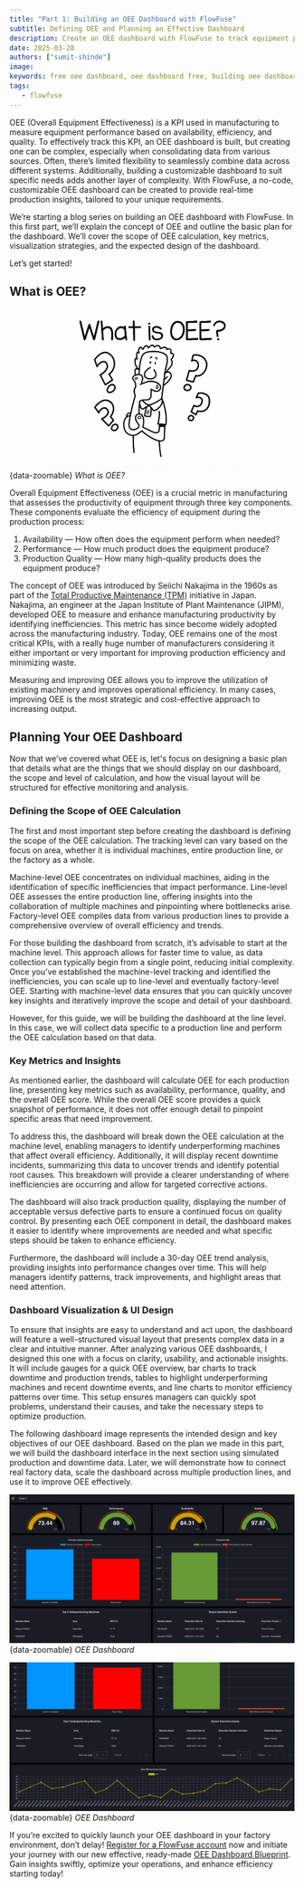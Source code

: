 ```yaml
---
title: "Part 1: Building an OEE Dashboard with FlowFuse"
subtitle: Defining OEE and Planning an Effective Dashboard
description: Create an OEE dashboard with FlowFuse to track equipment performance, optimize efficiency, and gain real-time production insights
date: 2025-03-28
authors: ["sumit-shinde"]
image:
keywords: free oee dashboard, oee dashboard free, building oee dashboard, node-red oee dashboard, flowfuse oee dashboard
tags:
   - flowfuse
---
```


OEE (Overall Equipment Effectiveness) is a KPI used in manufacturing to measure equipment performance based on availability, efficiency, and quality. To effectively track this KPI, an OEE dashboard is built, but creating one can be complex, especially when consolidating data from various sources. Often, there’s limited flexibility to seamlessly combine data across different systems. Additionally, building a customizable dashboard to suit specific needs adds another layer of complexity. With FlowFuse, a no-code, customizable OEE dashboard can be created to provide real-time production insights, tailored to your unique requirements.

<!--more-->

We’re starting a blog series on building an OEE dashboard with FlowFuse. In this first part, we’ll explain the concept of OEE and outline the basic plan for the dashboard. We’ll cover the scope of OEE calculation, key metrics, visualization strategies, and the expected design of the dashboard.

Let’s get started!

## What is OEE?

![What is OEE?](./images/what-is-oee.png){data-zoomable}
_What is OEE?_

Overall Equipment Effectiveness (OEE) is a crucial metric in manufacturing that assesses the productivity of equipment through three key components. These components evaluate the efficiency of equipment during the production process:

1. Availability — How often does the equipment perform when needed?
2. Performance  — How much product does the equipment produce?
3. Production Quality — How many high-quality products does the equipment produce?

The concept of OEE was introduced by Seiichi Nakajima in the 1960s as part of the [Total Productive Maintenance (TPM)](https://en.wikipedia.org/wiki/Total_productive_maintenance) initiative in Japan. Nakajima, an engineer at the Japan Institute of Plant Maintenance (JIPM), developed OEE to measure and enhance manufacturing productivity by identifying inefficiencies. This metric has since become widely adopted across the manufacturing industry. Today, OEE remains one of the most critical KPIs, with a really huge number of manufacturers considering it either important or very important for improving production efficiency and minimizing waste.

Measuring and improving OEE allows you to improve  the utilization of existing machinery  and improves operational efficiency. In many cases, improving OEE is the most strategic and cost-effective approach to increasing output.

## Planning Your OEE Dashboard

Now that we’ve covered what OEE is, let's focus on designing a basic plan that details what are the things that we should display on our dashboard, the scope and level of calculation, and how the visual layout will be structured for effective monitoring and analysis.

### Defining the Scope of OEE Calculation

The first and most important step before creating the dashboard is defining the scope of the OEE calculation. The tracking level can vary based on the focus on area, whether it is individual machines, entire production line, or the factory as a whole. 

Machine-level OEE concentrates on individual machines, aiding in the identification of specific inefficiencies that impact performance. Line-level OEE assesses the entire production line, offering insights into the collaboration of multiple machines and pinpointing where bottlenecks arise. Factory-level OEE compiles data from various production lines to provide a comprehensive overview of overall efficiency and trends.  

For those building the dashboard from scratch, it’s advisable to start at the machine level. This approach allows for faster time to value, as data collection can typically begin from a single point, reducing initial complexity. Once you’ve established the machine-level tracking and identified the inefficiencies, you can scale up to line-level and eventually factory-level OEE. Starting with machine-level data ensures that you can quickly uncover key insights and iteratively improve the scope and detail of your dashboard.

However, for this guide, we will be building the dashboard at the line level. In this case, we will collect data specific to a production line and perform the OEE calculation based on that data.

### Key Metrics and Insights

As mentioned earlier, the dashboard will calculate OEE for each production line, presenting key metrics such as availability, performance, quality, and the overall OEE score. While the overall OEE score provides a quick snapshot of performance, it does not offer enough detail to pinpoint specific areas that need improvement.

To address this, the dashboard will break down the OEE calculation at the machine level, enabling managers to identify underperforming machines that affect overall efficiency. Additionally, it will display recent downtime incidents, summarizing this data to uncover trends and identify potential root causes. This breakdown will provide a clearer understanding of where inefficiencies are occurring and allow for targeted corrective actions.

The dashboard will also track production quality, displaying the number of acceptable versus defective parts to ensure a continued focus on quality control. By presenting each OEE component in detail, the dashboard makes it easier to identify where improvements are needed and what specific steps should be taken to enhance efficiency.

Furthermore, the dashboard will include a 30-day OEE trend analysis, providing insights into performance changes over time. This will help managers identify patterns, track improvements, and highlight areas that need attention.

### Dashboard Visualization & UI Design

To ensure that insights are easy to understand and act upon, the dashboard will feature a well-structured visual layout that presents complex data in a clear and intuitive manner. After analyzing various OEE dashboards, I designed this one with a focus on clarity, usability, and actionable insights. It will include gauges for a quick OEE overview, bar charts to track downtime and production trends, tables to highlight underperforming machines and recent downtime events, and line charts to monitor efficiency patterns over time. This setup ensures managers can quickly spot problems, understand their causes, and take the necessary steps to optimize production.

The following dashboard image represents the intended design and key objectives of our OEE dashboard. Based on the plan we made in this part, we will build the dashboard interface in the next section using simulated production and downtime data. Later, we will demonstrate how to connect real factory data, scale the dashboard across multiple production lines, and use it to improve OEE effectively.

![OEE Dashboard](./images/oee-dashboard-1.png){data-zoomable}
_OEE Dashboard_

![OEE Dashboard](./images/oee-dashboard-2.png){data-zoomable}
_OEE Dashboard_

If you’re excited to quickly launch your OEE dashboard in your factory environment, don’t delay! [Register for a FlowFuse account](https://app.flowfuse.com/account/create) now and initiate your journey with our new effective, ready-made [OEE Dashboard Blueprint](/blueprints/manufacturing/oee-dashboard/). Gain insights swiftly, optimize your operations, and enhance efficiency starting today! 
